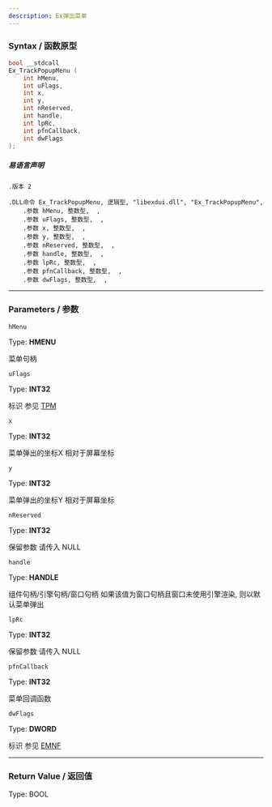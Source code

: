 ```yaml
---
description: Ex弹出菜单
---
```


### Syntax / 函数原型

```C++
bool __stdcall 
Ex_TrackPopupMenu (
    int hMenu,
    int uFlags,
    int x,
    int y,
    int nReserved,
    int handle,
    int lpRc,
    int pfnCallback,
    int dwFlags
);
```

##### 易语言声明

```Elang
.版本 2

.DLL命令 Ex_TrackPopupMenu, 逻辑型, "libexdui.dll", "Ex_TrackPopupMenu", 
    .参数 hMenu, 整数型,  , 
    .参数 uFlags, 整数型,  , 
    .参数 x, 整数型,  , 
    .参数 y, 整数型,  , 
    .参数 nReserved, 整数型,  , 
    .参数 handle, 整数型,  ,
    .参数 lpRc, 整数型,  , 
    .参数 pfnCallback, 整数型,  ,
    .参数 dwFlags, 整数型,  ,

```

---

### Parameters / 参数

`hMenu`

Type: **HMENU**

菜单句柄

`uFlags`

Type: **INT32**

标识 参见 [TPM](../../const/TPM.md)

`x`

Type: **INT32**

菜单弹出的坐标X 相对于屏幕坐标

`y`

Type: **INT32**

菜单弹出的坐标Y 相对于屏幕坐标

`nReserved`

Type: **INT32**

保留参数 请传入 NULL

`handle`

Type: **HANDLE**

组件句柄/引擎句柄/窗口句柄 
如果该值为窗口句柄且窗口未使用引擎渲染, 则以默认菜单弹出

`lpRc`

Type: **INT32**

保留参数 请传入 NULL

`pfnCallback`

Type: **INT32**

菜单回调函数

`dwFlags`

Type: **DWORD**

标识 参见 [EMNF](../../const/EMNF.md)

---

### Return Value / 返回值

Type: BOOL
